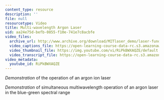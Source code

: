 ```yaml
---
content_type: resource
description: ''
file: null
resourcetype: Video
title: Multi-wavelength Argon Laser
uid: aa24e75d-befb-0855-f10e-741e7c8acbfe
video_files:
  archive_url: http://www.archive.org/download/MITlaser_demo/laser-fund-demo-11_300k.mp4
  video_captions_file: https://open-learning-course-data-rc.s3.amazonaws.com/res-6-006-video-demonstrations-in-lasers-and-optics-spring-2008/d0700300d57059379e480b8a57767203_RiPkBWXAQZE.vtt
  video_thumbnail_file: https://img.youtube.com/vi/RiPkBWXAQZE/default.jpg
  video_transcript_file: https://open-learning-course-data-rc.s3.amazonaws.com/res-6-006-video-demonstrations-in-lasers-and-optics-spring-2008/0ae7d241e1977303b6592579ba1c400f_RiPkBWXAQZE.pdf
video_metadata:
  youtube_id: RiPkBWXAQZE
---
```


_Demonstration_ of the operation of an argon ion laser

_Demonstration_ of simultaneous multiwavelength operation of an argon laser in the blue-green spectral range